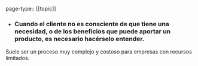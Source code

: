 page-type:: [[topic]]
- ### Cuando el cliente no es consciente de que tiene una necesidad, o de los beneficios que puede aportar un producto, es necesario hacérselo entender.

Suele ser un proceso muy complejo y costoso para empresas con recursos limitados.


